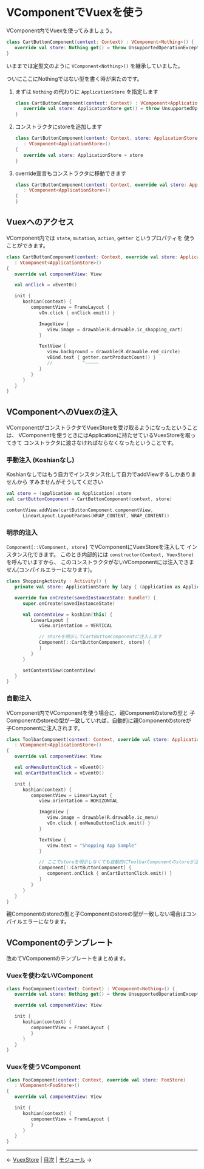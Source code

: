 
VComponentでVuexを使う
================================================================================

VComponent内でVuexを使ってみましょう。

```kotlin
class CartButtonComponent(context: Context) : VComponent<Nothing>() {
   override val store: Nothing get() = throw UnsupportedOperationException()
}
```
いままでは定型文のように `VComponent<Nothing>()` を継承していました。

ついにここにNothingではない型を書く時が来たのです。

1. まずは `Nothing` の代わりに `ApplicationStore` を指定します
    ```kotlin
    class CartButtonComponent(context: Context) : VComponent<ApplicationStore>() {
       override val store: ApplicationStore get() = throw UnsupportedOperationException()
    }
    ```
1. コンストラクタにstoreを追加します
    ```kotlin
    class CartButtonComponent(context: Context, store: ApplicationStore)
       : VComponent<ApplicationStore>()
    {
       override val store: ApplicationStore = store
    }
    ```
1. override宣言もコンストラクタに移動できます
    ```kotlin
    class CartButtonComponent(context: Context, override val store: ApplicationStore)
       : VComponent<ApplicationStore>()
    {
    }
    ```


Vuexへのアクセス
--------------------------------------------------------------------------------

VComponent内では `state`, `mutation`, `action`, `getter` というプロパティを
使うことができます。

```kotlin
class CartButtonComponent(context: Context, override val store: ApplicationStore)
   : VComponent<ApplicationStore>()
{
   override val componentView: View

   val onClick = vEvent0()

   init {
      koshian(context) {
         componentView = FrameLayout {
            vOn.click { onClick.emit() }

            ImageView {
               view.image = drawable(R.drawable.ic_shopping_cart)
            }

            TextView {
               view.background = drawable(R.drawable.red_circle)
               vBind.text { getter.cartProductCount() }
               //           ^~~~~~
            }
         }
      }
   }
}
```


VComponentへのVuexの注入
--------------------------------------------------------------------------------

VComponentがコンストラクタでVuexStoreを受け取るようになったということは、
VComponentを使うときにはApplicationに持たせているVuexStoreを取ってきて
コンストラクタに渡さなければならなくなったということです。


### 手動注入 (Koshianなし)

Koshianなしではもう自力でインスタンス化して自力でaddViewするしかありませんから
すみませんがそうしてください
```kotlin
val store = (application as Application).store
val cartButtonComponent = CartButtonComponent(context, store)

contentView.addView(cartButtonComponent.componentView,
      LinearLayout.LayoutParams(WRAP_CONTENT, WRAP_CONTENT))
```

### 明示的注入

`Component[::VComponent, store]` でVComponentにVuexStoreを注入して
インスタンス化できます。
このとき内部的には `constructor(Context, VuexStore)` を呼んでいますから、
このコンストラクタがないVComponentには注入できません(コンパイルエラーになります)。

```kotlin
class ShoppingActivity : Activity() {
   private val store: ApplicationStore by lazy { (application as Application).store }

   override fun onCreate(savedInstanceState: Bundle?) {
      super.onCreate(savedInstanceState)

      val contentView = koshian(this) {
         LinearLayout {
            view.orientation = VERTICAL

            // storeを明示してCartButtonComponentに注入します
            Component[::CartButtonComponent, store] {
            }
         }
      }

      setContentView(contentView)
   }
}
```

### 自動注入

VComponent内でVComponentを使う場合に、親Componentのstoreの型と
子Componentのstoreの型が一致していれば、自動的に親Componentのstoreが
子Componentに注入されます。

```kotlin
class ToolbarComponent(context: Context, override val store: ApplicationStore)
   : VComponent<ApplicationStore>()
{
   override val componentView: View

   val onMenuButtonClick = vEvent0()
   val onCartButtonClick = vEvent0()

   init {
      koshian(context) {
         componentView = LinearLayout {
            view.orientation = HORIZONTAL

            ImageView {
               view.image = drawable(R.drawable.ic_menu)
               vOn.click { onMenuButtonClick.emit() }
            }

            TextView {
               view.text = "Shopping App Sample"
            }

            // ここでstoreを明示しなくても自動的にToolbarComponentのstoreが注入されます
            Component[::CartButtonComponent] {
               component.onClick { onCartButtonClick.emit() }
            }
         }
      }
   }
}
```

親Componentのstoreの型と子Componentのstoreの型が一致しない場合はコンパイルエラーになります。


VComponentのテンプレート
--------------------------------------------------------------------------------

改めてVComponentのテンプレートをまとめます。

### Vuexを使わないVComponent
```kotlin
class FooComponent(context: Context) : VComponent<Nothing>() {
   override val store: Nothing get() = throw UnsupportedOperationException()

   override val componentView: View

   init {
      koshian(context) {
         componentView = FrameLayout {
         }
      }
   }
}
```

### Vuexを使うVComponent
```kotlin
class FooComponent(context: Context, override val store: FooStore)
   : VComponent<FooStore>()
{
   override val componentView: View

   init {
      koshian(context) {
         componentView = FrameLayout {
         }
      }
   }
}
```


* * * * * * * * * * * * * * * * * * * * * * * * * * * * * * * * * * * * * * * *

← [VuexStore](VuexStores.md)  |  [目次](../README-ja.md#チュートリアル)  |  [モジュール](VuexModules.md) →

